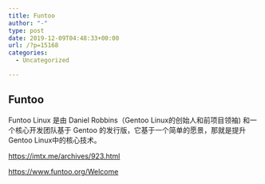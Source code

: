 ```yaml
---
title: Funtoo
author: "-"
type: post
date: 2019-12-09T04:48:33+00:00
url: /?p=15168
categories:
  - Uncategorized

---
```

## Funtoo
Funtoo Linux 是由 Daniel Robbins（Gentoo Linux的创始人和前项目领袖) 和一个核心开发团队基于 Gentoo 的发行版，它基于一个简单的愿景，那就是提升Gentoo Linux中的核心技术。

https://imtx.me/archives/923.html
  
https://www.funtoo.org/Welcome
